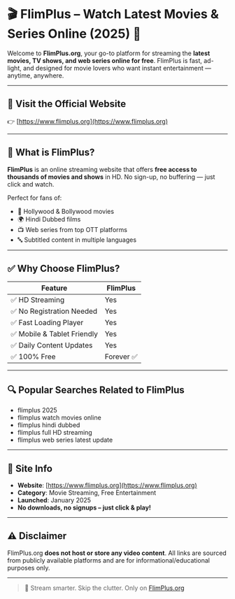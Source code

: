 # 🎬 FlimPlus – Watch Latest Movies & Series Online (2025) 🍿

Welcome to **FlimPlus.org**, your go-to platform for streaming the **latest movies, TV shows, and web series online for free**. FlimPlus is fast, ad-light, and designed for movie lovers who want instant entertainment — anytime, anywhere.

---

## 🔗 Visit the Official Website  
👉 [https://www.flimplus.org](https://www.flimplus.org)

---

## 📌 What is FlimPlus?

**FlimPlus** is an online streaming website that offers **free access to thousands of movies and shows** in HD. No sign-up, no buffering — just click and watch.

Perfect for fans of:
- 🎥 Hollywood & Bollywood movies  
- 🌍 Hindi Dubbed films  
- 📺 Web series from top OTT platforms  
- 🔤 Subtitled content in multiple languages

---

## ✅ Why Choose FlimPlus?

| Feature                         | FlimPlus |
|----------------------------------|----------|
| ✅ HD Streaming                 | Yes      |
| ✅ No Registration Needed      | Yes      |
| ✅ Fast Loading Player         | Yes      |
| ✅ Mobile & Tablet Friendly    | Yes      |
| ✅ Daily Content Updates       | Yes      |
| ✅ 100% Free                   | Forever ✅ |

---

## 🔍 Popular Searches Related to FlimPlus

- flimplus 2025  
- flimplus watch movies online  
- flimplus hindi dubbed  
- flimplus full HD streaming  
- flimplus web series latest update

---

## 📅 Site Info

- **Website**: [https://www.flimplus.org](https://www.flimplus.org)  
- **Category**: Movie Streaming, Free Entertainment  
- **Launched**: January 2025  
- **No downloads, no signups – just click & play!**

---

## ⚠️ Disclaimer

FlimPlus.org **does not host or store any video content**. All links are sourced from publicly available platforms and are for informational/educational purposes only.

---

> 🎉 Stream smarter. Skip the clutter. Only on [FlimPlus.org](https://www.flimplus.org)
